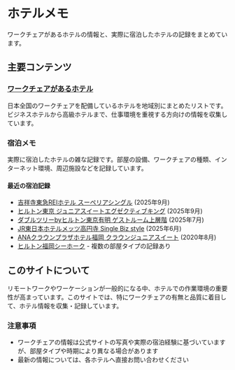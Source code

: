 # ホテルメモ

ワークチェアがあるホテルの情報と、実際に宿泊したホテルの記録をまとめています。

## 主要コンテンツ

### [ワークチェアがあるホテル](ワークチェアがあるホテル/index.md)
日本全国のワークチェアを配備しているホテルを地域別にまとめたリストです。ビジネスホテルから高級ホテルまで、仕事環境を重視する方向けの情報を収集しています。

### 宿泊メモ
実際に宿泊したホテルの雑な記録です。部屋の設備、ワークチェアの種類、インターネット環境、周辺施設などを記録しています。

#### 最近の宿泊記録
- [吉祥寺東急REIホテル スーペリアシングル](宿泊メモ/東急ホテルズ/吉祥寺東急REIホテル/スーペリアシングル.md) (2025年9月)
- [ヒルトン東京 ジュニアスイートエグゼクティブキング](宿泊メモ/ヒルトン/ヒルトン東京/ジュニアスイートエグゼクティブキング.md) (2025年9月)
- [ダブルツリーbyヒルトン東京有明 ゲストルーム上層階](宿泊メモ/ヒルトン/ダブルツリーbyヒルトン東京有明/ゲストルーム上層階.md) (2025年7月)
- [JR東日本ホテルメッツ高円寺 Single Biz style](宿泊メモ/JR東日本ホテルメッツ/高円寺/Single_Biz_style.md) (2025年6月)
- [ANAクラウンプラザホテル福岡 クラウンジュニアスイート](宿泊メモ/IHG/ANAクラウンプラザホテル福岡/クラウンジュニアスイート.md) (2020年8月)
- [ヒルトン福岡シーホーク](宿泊メモ/ヒルトン/ヒルトン福岡シーホーク/) - 複数の部屋タイプの記録あり

## このサイトについて

リモートワークやワーケーションが一般的になる中、ホテルでの作業環境の重要性が高まっています。このサイトでは、特にワークチェアの有無と品質に着目して、ホテル情報を収集・記録しています。

### 注意事項
- ワークチェアの情報は公式サイトの写真や実際の宿泊経験に基づいていますが、部屋タイプや時期により異なる場合があります
- 最新の情報については、各ホテルへ直接お問い合わせください